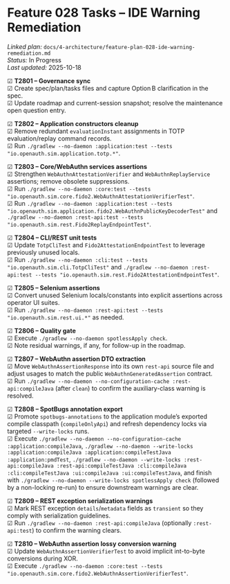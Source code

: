 # Feature 028 Tasks – IDE Warning Remediation

_Linked plan:_ `docs/4-architecture/feature-plan-028-ide-warning-remediation.md`  
_Status:_ In Progress  
_Last updated:_ 2025-10-18

☑ **T2801 – Governance sync**  
  ☑ Create spec/plan/tasks files and capture Option B clarification in the spec.  
  ☑ Update roadmap and current-session snapshot; resolve the maintenance open question entry.

☑ **T2802 – Application constructors cleanup**  
  ☑ Remove redundant `evaluationInstant` assignments in TOTP evaluation/replay command records.  
  ☑ Run `./gradlew --no-daemon :application:test --tests "io.openauth.sim.application.totp.*"`.

☑ **T2803 – Core/WebAuthn services assertions**  
  ☑ Strengthen `WebAuthnAttestationVerifier` and `WebAuthnReplayService` assertions; remove obsolete suppressions.  
  ☑ Run `./gradlew --no-daemon :core:test --tests "io.openauth.sim.core.fido2.WebAuthnAttestationVerifierTest"`.  
  ☑ Run `./gradlew --no-daemon :application:test --tests "io.openauth.sim.application.fido2.WebAuthnPublicKeyDecoderTest"` and `./gradlew --no-daemon :rest-api:test --tests "io.openauth.sim.rest.Fido2ReplayEndpointTest"`.

☑ **T2804 – CLI/REST unit tests**  
  ☑ Update `TotpCliTest` and `Fido2AttestationEndpointTest` to leverage previously unused locals.  
  ☑ Run `./gradlew --no-daemon :cli:test --tests "io.openauth.sim.cli.TotpCliTest"` and `./gradlew --no-daemon :rest-api:test --tests "io.openauth.sim.rest.Fido2AttestationEndpointTest"`.

☑ **T2805 – Selenium assertions**  
  ☑ Convert unused Selenium locals/constants into explicit assertions across operator UI suites.  
  ☑ Run `./gradlew --no-daemon :rest-api:test --tests "io.openauth.sim.rest.ui.*"` as needed.

☑ **T2806 – Quality gate**  
  ☑ Execute `./gradlew --no-daemon spotlessApply check`.  
  ☑ Note residual warnings, if any, for follow-up in the roadmap.

☑ **T2807 – WebAuthn assertion DTO extraction**  
  ☑ Move `WebAuthnAssertionResponse` into its own `rest-api` source file and adjust usages to match the public `WebAuthnGeneratedAssertion` contract.  
  ☑ Run `./gradlew --no-daemon --no-configuration-cache :rest-api:compileJava` (after `clean`) to confirm the auxiliary-class warning is resolved.

☑ **T2808 – SpotBugs annotation export**  
  ☑ Promote `spotbugs-annotations` to the application module’s exported compile classpath (`compileOnlyApi`) and refresh dependency locks via targeted `--write-locks` runs.  
  ☑ Execute `./gradlew --no-daemon --no-configuration-cache :application:compileJava`, `./gradlew --no-daemon --write-locks :application:compileJava :application:compileTestJava :application:pmdTest`, `./gradlew --no-daemon --write-locks :rest-api:compileJava :rest-api:compileTestJava :cli:compileJava :cli:compileTestJava :ui:compileJava :ui:compileTestJava`, and finish with `./gradlew --no-daemon --write-locks spotlessApply check` (followed by a non-locking re-run) to ensure downstream warnings are clear.

☑ **T2809 – REST exception serialization warnings**  
  ☑ Mark REST exception `details`/`metadata` fields as `transient` so they comply with serialization guidelines.  
  ☑ Run `./gradlew --no-daemon :rest-api:compileJava` (optionally `:rest-api:test`) to confirm the warning clears.

☑ **T2810 – WebAuthn assertion lossy conversion warning**  
  ☑ Update `WebAuthnAssertionVerifierTest` to avoid implicit int-to-byte conversions during XOR.  
  ☑ Execute `./gradlew --no-daemon :core:test --tests "io.openauth.sim.core.fido2.WebAuthnAssertionVerifierTest"`.
